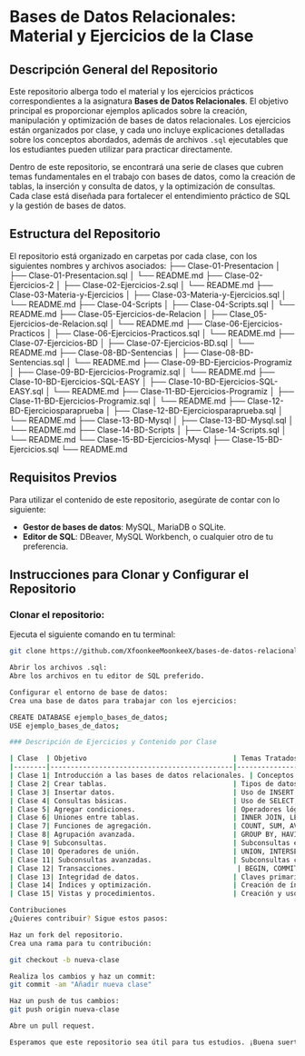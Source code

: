 # Bases de Datos Relacionales: Material y Ejercicios de la Clase

## Descripción General del Repositorio

Este repositorio alberga todo el material y los ejercicios prácticos correspondientes a la asignatura **Bases de Datos Relacionales**. El objetivo principal es proporcionar ejemplos aplicados sobre la creación, manipulación y optimización de bases de datos relacionales. Los ejercicios están organizados por clase, y cada uno incluye explicaciones detalladas sobre los conceptos abordados, además de archivos `.sql` ejecutables que los estudiantes pueden utilizar para practicar directamente.

Dentro de este repositorio, se encontrará una serie de clases que cubren temas fundamentales en el trabajo con bases de datos, como la creación de tablas, la inserción y consulta de datos, y la optimización de consultas. Cada clase está diseñada para fortalecer el entendimiento práctico de SQL y la gestión de bases de datos.

## Estructura del Repositorio

El repositorio está organizado en carpetas por cada clase, con los siguientes nombres y archivos asociados:
├── Clase-01-Presentacion
│ ├── Clase-01-Presentacion.sql
│ └── README.md
├── Clase-02-Ejercicios-2
│ ├── Clase-02-Ejercicios-2.sql
│ └── README.md
├── Clase-03-Materia-y-Ejercicios
│ ├── Clase-03-Materia-y-Ejercicios.sql
│ └── README.md
├── Clase-04-Scripts
│ ├── Clase-04-Scripts.sql
│ └── README.md
├── Clase-05-Ejercicios-de-Relacion
│ ├── Clase_05-Ejercicios-de-Relacion.sql
│ └── README.md
├── Clase-06-Ejercicios-Practicos
│ ├── Clase-06-Ejercicios-Practicos.sql
│ └── README.md
├── Clase-07-Ejercicios-BD
│ ├── Clase-07-Ejercicios-BD.sql
│ └── README.md
├── Clase-08-BD-Sentencias
│ ├── Clase-08-BD-Sentencias.sql
│ └── README.md
├── Clase-09-BD-Ejercicios-Programiz
│ ├── Clase-09-BD-Ejercicios-Programiz.sql
│ └── README.md
├── Clase-10-BD-Ejercicios-SQL-EASY
│ ├── Clase-10-BD-Ejercicios-SQL-EASY.sql
│ └── README.md
├── Clase-11-BD-Ejercicios-Programiz
│ ├── Clase-11-BD-Ejercicios-Programiz.sql
│ └── README.md
├── Clase-12-BD-Ejerciciosparaprueba
│ ├── Clase-12-BD-Ejerciciosparaprueba.sql
│ └── README.md
├── Clase-13-BD-Mysql
│ ├── Clase-13-BD-Mysql.sql
│ └── README.md
├── Clase-14-BD-Scripts
│ ├── Clase-14-Scripts.sql
│ └── README.md
└── Clase-15-BD-Ejercicios-Mysql
├── Clase-15-BD-Ejercicios.sql
└── README.md

## Requisitos Previos

Para utilizar el contenido de este repositorio, asegúrate de contar con lo siguiente:

- **Gestor de bases de datos**: MySQL, MariaDB o SQLite.
- **Editor de SQL**: DBeaver, MySQL Workbench, o cualquier otro de tu preferencia.

## Instrucciones para Clonar y Configurar el Repositorio

### Clonar el repositorio:

Ejecuta el siguiente comando en tu terminal:

```bash
git clone https://github.com/XfoonkeeMoonkeeX/bases-de-datos-relacionales.git

Abrir los archivos .sql:
Abre los archivos en tu editor de SQL preferido.

Configurar el entorno de base de datos:
Crea una base de datos para trabajar con los ejercicios:

CREATE DATABASE ejemplo_bases_de_datos;
USE ejemplo_bases_de_datos;

### Descripción de Ejercicios y Contenido por Clase

| Clase  | Objetivo                                    | Temas Tratados                        | Ejemplo de Código                                                  |
|--------|---------------------------------------------|---------------------------------------|--------------------------------------------------------------------|
| Clase 1| Introducción a las bases de datos relacionales. | Conceptos básicos: tablas, registros y relaciones. | `CREATE DATABASE ejemplo; CREATE TABLE estudiantes (id INT PRIMARY KEY, nombre VARCHAR(100));` |
| Clase 2| Crear tablas.                               | Tipos de datos y restricciones (NOT NULL, UNIQUE). | `CREATE TABLE productos (id INT PRIMARY KEY, nombre VARCHAR(100), precio DECIMAL);` |
| Clase 3| Insertar datos.                             | Uso de INSERT INTO.                   | `INSERT INTO estudiantes (id, nombre) VALUES (1, 'Juan');` |
| Clase 4| Consultas básicas.                          | Uso de SELECT, WHERE, ORDER BY.       | `SELECT * FROM estudiantes WHERE id = 1;` |
| Clase 5| Agregar condiciones.                        | Operadores lógicos: AND, OR, NOT.     | `SELECT * FROM estudiantes WHERE nombre = 'Juan' AND id = 1;` |
| Clase 6| Uniones entre tablas.                       | INNER JOIN, LEFT JOIN, etc.           | `SELECT * FROM estudiantes INNER JOIN cursos ON estudiantes.id = cursos.estudiante_id;` |
| Clase 7| Funciones de agregación.                    | COUNT, SUM, AVG, MIN, MAX.            | `SELECT COUNT(*) FROM estudiantes;` |
| Clase 8| Agrupación avanzada.                        | GROUP BY, HAVING.                     | `SELECT nombre, COUNT(*) FROM estudiantes GROUP BY nombre;` |
| Clase 9| Subconsultas.                               | Subconsultas en WHERE y FROM.         | `SELECT nombre FROM estudiantes WHERE id IN (SELECT estudiante_id FROM cursos);` |
| Clase 10| Operadores de unión.                       | UNION, INTERSECT, EXCEPT.             | `SELECT nombre FROM estudiantes UNION SELECT nombre FROM profesores;` |
| Clase 11| Subconsultas avanzadas.                    | Subconsultas correlacionadas.         | `SELECT nombre FROM estudiantes WHERE id = (SELECT estudiante_id FROM cursos WHERE curso = 'Matemáticas');` |
| Clase 12| Transacciones.                              | BEGIN, COMMIT, ROLLBACK.              | `BEGIN; INSERT INTO estudiantes VALUES (2, 'Pedro'); COMMIT;` |
| Clase 13| Integridad de datos.                       | Claves primarias, foráneas, restricciones. | `ALTER TABLE estudiantes ADD CONSTRAINT fk_curso FOREIGN KEY (curso_id) REFERENCES cursos(id);` |
| Clase 14| Índices y optimización.                    | Creación de índices y consultas optimizadas. | `CREATE INDEX idx_nombre ON estudiantes(nombre);` |
| Clase 15| Vistas y procedimientos.                   | Creación y uso de vistas.             | `CREATE VIEW vista_estudiantes AS SELECT nombre FROM estudiantes WHERE edad > 18;` |

Contribuciones
¿Quieres contribuir? Sigue estos pasos:

Haz un fork del repositorio.
Crea una rama para tu contribución:

git checkout -b nueva-clase

Realiza los cambios y haz un commit:
git commit -am "Añadir nueva clase"

Haz un push de tus cambios:
git push origin nueva-clase

Abre un pull request.

Esperamos que este repositorio sea útil para tus estudios. ¡Buena suerte en tu aprendizaje de bases de datos relacionales! 😊

